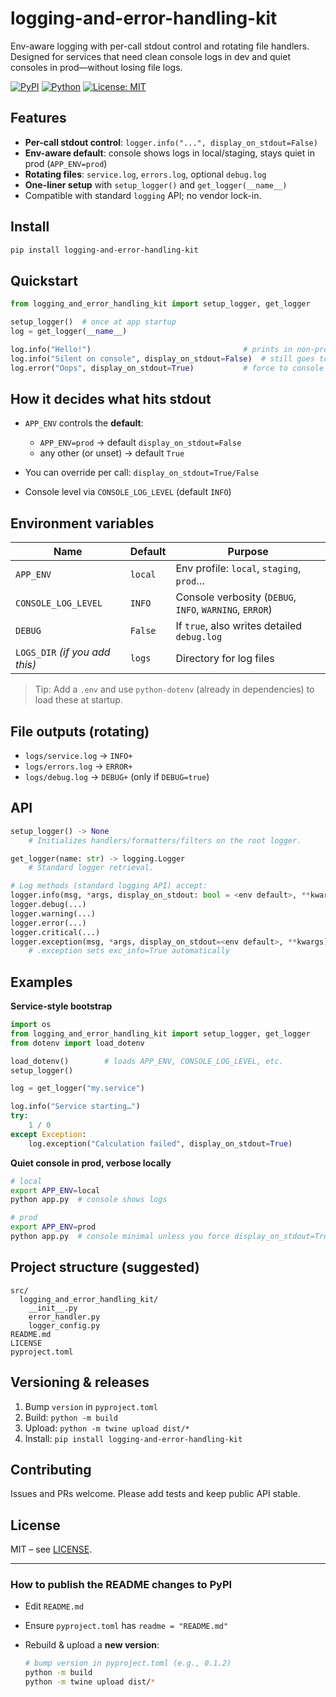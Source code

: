 # logging-and-error-handling-kit

Env-aware logging with per-call stdout control and rotating file handlers.
Designed for services that need clean console logs in dev and quiet consoles in prod—without losing file logs.

[![PyPI](https://img.shields.io/pypi/v/logging-and-error-handling-kit.svg)](https://pypi.org/project/logging-and-error-handling-kit/)
[![Python](https://img.shields.io/pypi/pyversions/logging-and-error-handling-kit.svg)](https://pypi.org/project/logging-and-error-handling-kit/)
[![License: MIT](https://img.shields.io/badge/License-MIT-green.svg)](LICENSE)

## Features

* **Per-call stdout control**: `logger.info("...", display_on_stdout=False)`
* **Env-aware default**: console shows logs in local/staging, stays quiet in prod (`APP_ENV=prod`)
* **Rotating files**: `service.log`, `errors.log`, optional `debug.log`
* **One-liner setup** with `setup_logger()` and `get_logger(__name__)`
* Compatible with standard `logging` API; no vendor lock-in.

## Install

```bash
pip install logging-and-error-handling-kit
```

## Quickstart

```python
from logging_and_error_handling_kit import setup_logger, get_logger

setup_logger()  # once at app startup
log = get_logger(__name__)

log.info("Hello!")                                  # prints in non-prod, always goes to files
log.info("Silent on console", display_on_stdout=False)  # still goes to files
log.error("Oops", display_on_stdout=True)           # force to console (subject to handler level)
```

## How it decides what hits stdout

* `APP_ENV` controls the **default**:

  * `APP_ENV=prod` → default `display_on_stdout=False`
  * any other (or unset) → default `True`
* You can override per call: `display_on_stdout=True/False`
* Console level via `CONSOLE_LOG_LEVEL` (default `INFO`)

## Environment variables

| Name                           | Default | Purpose                                                 |
| ------------------------------ | ------- | ------------------------------------------------------- |
| `APP_ENV`                      | `local` | Env profile: `local`, `staging`, `prod`…                |
| `CONSOLE_LOG_LEVEL`            | `INFO`  | Console verbosity (`DEBUG`, `INFO`, `WARNING`, `ERROR`) |
| `DEBUG`                        | `False` | If `true`, also writes detailed `debug.log`             |
| `LOGS_DIR` *(if you add this)* | `logs`  | Directory for log files                                 |

> Tip: Add a `.env` and use `python-dotenv` (already in dependencies) to load these at startup.

## File outputs (rotating)

* `logs/service.log` → `INFO+`
* `logs/errors.log`  → `ERROR+`
* `logs/debug.log`   → `DEBUG+` (only if `DEBUG=true`)

## API

```python
setup_logger() -> None
    # Initializes handlers/formatters/filters on the root logger.

get_logger(name: str) -> logging.Logger
    # Standard logger retrieval.

# Log methods (standard logging API) accept:
logger.info(msg, *args, display_on_stdout: bool = <env default>, **kwargs)
logger.debug(...)
logger.warning(...)
logger.error(...)
logger.critical(...)
logger.exception(msg, *args, display_on_stdout=<env default>, **kwargs)
    # .exception sets exc_info=True automatically
```

## Examples

**Service-style bootstrap**

```python
import os
from logging_and_error_handling_kit import setup_logger, get_logger
from dotenv import load_dotenv

load_dotenv()        # loads APP_ENV, CONSOLE_LOG_LEVEL, etc.
setup_logger()

log = get_logger("my.service")

log.info("Service starting…")
try:
    1 / 0
except Exception:
    log.exception("Calculation failed", display_on_stdout=True)
```

**Quiet console in prod, verbose locally**

```bash
# local
export APP_ENV=local
python app.py  # console shows logs

# prod
export APP_ENV=prod
python app.py  # console minimal unless you force display_on_stdout=True
```

## Project structure (suggested)

```
src/
  logging_and_error_handling_kit/
    __init__.py
    error_handler.py
    logger_config.py
README.md
LICENSE
pyproject.toml
```

## Versioning & releases

1. Bump `version` in `pyproject.toml`
2. Build: `python -m build`
3. Upload: `python -m twine upload dist/*`
4. Install: `pip install logging-and-error-handling-kit`

## Contributing

Issues and PRs welcome. Please add tests and keep public API stable.

## License

MIT – see [LICENSE](LICENSE).

---

### How to publish the README changes to PyPI

* Edit `README.md`
* Ensure `pyproject.toml` has `readme = "README.md"`
* Rebuild & upload a **new version**:

  ```bash
  # bump version in pyproject.toml (e.g., 0.1.2)
  python -m build
  python -m twine upload dist/*
  ```
